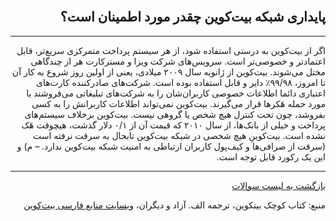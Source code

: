 <head><link rel="stylesheet" type="text/css" href="https://learnmeabitcoin.simorgh.me/assets/css/style.css">
<script src="https://code.jquery.com/jquery-1.12.4.min.js" integrity="sha256-ZosEbRLbNQzLpnKIkEdrPv7lOy9C27hHQ+Xp8a4MxAQ=" crossorigin="anonymous"></script>
<script src="https://learnmeabitcoin.simorgh.me/assets/js/respond.js"></script>    
<meta name="viewport" content="width=device-width, initial-scale=1, user-scalable=no">
</head>
<div class="wrapper"><section>
<div dir="rtl">
    <br/>
    <h2 id="6">پایداری شبکه بیت‌کوین چقدر مورد اطمینان است؟</h2>
    <hr/>
    <p>اگر از بیت‌کوین به درستی استفاده شود، از هر سیستم پرداخت متمرکزی سریع‌تر، قابل اعتماد‌تر و ‌خصوصی‌تر است. سرویس‌های شرکت ویزا و مسترکارت هر از چندگاهی مختل می‌شوند. بیت‌کوین از ژانویه سال ۲۰۰۹ میلادی، یعنی از اولین روز شروع به کار آن تا امروز، ۹۹/۹۸٪ دایر و قابل استفاده بوده است. شرکت‌های صادرکننده کارت‌های اعتباری دائما اطلاعات خصوصی کاربران‌شان را به شرکت‌های تبلیغاتی می‌فروشند یا مورد حمله هَکرها قرار می‌گیرند. بیت‌کوین نمی‌تواند اطلاعات کاربرانش را به کسی بفروشد، چون تحت کنترل هیچ شخص یا گروهی نیست. بیت‌کوین برخلاف سیستم‌های پرداخت و خیلی از بانک‌ها، از سال ۲۰۱۰ که قیمت آن از ۰/۱ دلار گذشت، هیچوقت هَک نشده است. بیت‌کوینِ هیچ شخصی در شبکه بیت‌کوین تابحال به سرقت نرفته است (سرقت از صرافی‌ها و کیف‌پول کاربران ارتباطی به امنیت شبکه بیت‌کوین ندارد. – م) و این یک رکورد قابل توجه است.</p>
    <hr/>
    <a href="https://simorgh.me/faq">بازگشت به لیست سوالات</a>
    <p>منبع: کتاب کوچک بیتکوین، ترجمه الف. آزاد و دیگران، <a href="https://bitcoind.me" target="_blank">وبسایت منابع فارسی بیت‌کوین</a></p>
</div>
    </section></div>
